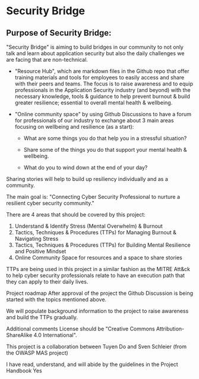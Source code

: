 # Security Bridge

## Purpose of Security Bridge:

"Security Bridge" is aiming to build bridges in our community to not only talk and learn about application security but also the daily challenges we are facing that are non-technical.

- "Resource Hub", which are markdown files in the Github repo that offer training materials and tools for employees to easily access and share with their peers and teams. The focus is to raise awareness and to equip professionals in the Application Security industry (and beyond) with the necessary knowledge, tools & guidance to help prevent burnout & build greater resilience; essential to overall mental health & wellbeing. 

- "Online community space" by using Github Discussions to have a forum for professionals of our industry to exchange about 3 main areas focusing on wellbeing and resilience (as a start):

  - What are some things you do that help you in a stressful situation?

  - Share some of the things you do that support your mental health & wellbeing.

  - What do you to wind down at the end of your day?

Sharing stories will help to build up resiliency individually and as a community. 


The main goal is: "Connecting Cyber Security Professional to nurture a resilient cyber security community."

There are 4 areas that should be covered by this project:

1. Understand & Identify Stress (Mental Overwhelm) & Burnout 
2. Tactics, Techniques & Procedures (TTPs) for Managing Burnout & Navigating Stress
3. Tactics, Techniques & Procedures (TTPs) for Building Mental Resilience and Positive Mindset
4. Online Community Space for resources and a space to share stories

TTPs are being used in this project in a similar fashion as the MITRE Att&ck to help cyber security professionals relate to have an execution path that they can apply to their daily lives. 

Project roadmap
After approval of the project the Github Discussion is being started with the topics mentioned above. 

We will populate background information to the project to raise awareness and build the TTPs gradually.

Additional comments
License should be "Creative Commons Attribution-ShareAlike 4.0 International".

This project is a collaboration between Tuyen Do and Sven Schleier (from the OWASP MAS project)

I have read, understand, and will abide by the guidelines in the Project Handbook
Yes
